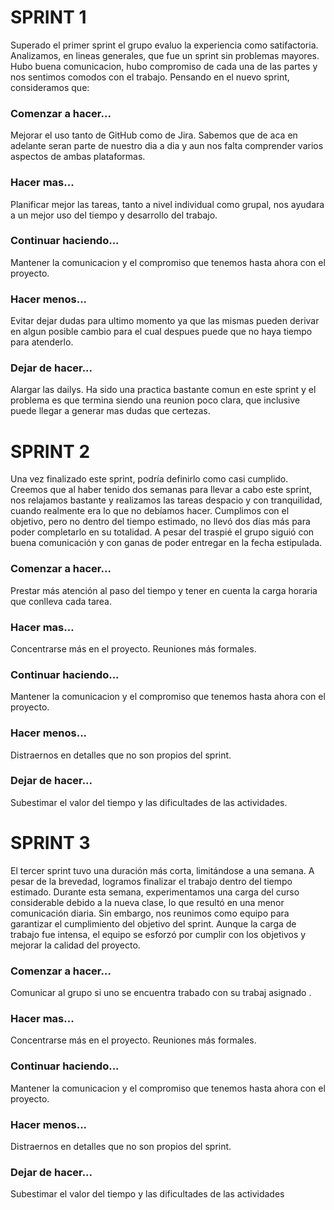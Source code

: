 # SPRINT 1

Superado el primer sprint el grupo evaluo la experiencia como satifactoria. Analizamos, en lineas generales, que fue un sprint sin problemas mayores. Hubo buena comunicacion, hubo compromiso de cada una de las partes y nos sentimos comodos con el trabajo. Pensando en el nuevo sprint, consideramos que:
### Comenzar a hacer...
Mejorar el uso tanto de GitHub como de Jira. Sabemos que de aca en adelante seran parte de nuestro dia a dia y aun nos falta comprender varios aspectos de ambas plataformas. 
### Hacer mas...
Planificar mejor las tareas, tanto a nivel individual como grupal, nos ayudara a un mejor uso del tiempo y desarrollo del trabajo.
### Continuar haciendo...
Mantener la comunicacion y el compromiso que tenemos hasta ahora con el proyecto.
### Hacer menos...
Evitar dejar dudas para ultimo momento ya que las mismas pueden derivar en algun posible cambio para el cual despues puede que no haya tiempo para atenderlo.
### Dejar de hacer...
Alargar las dailys. Ha sido una practica bastante comun en este sprint y el problema es que termina siendo una reunion poco clara, que inclusive puede llegar a generar mas dudas que certezas.


# SPRINT 2 

Una vez finalizado este sprint, podría definirlo como casi cumplido. Creemos que al haber tenido dos semanas para llevar a cabo este sprint, nos relajamos bastante y realizamos las tareas despacio y con tranquilidad, cuando realmente era lo que no debíamos hacer. Cumplimos con el objetivo, pero no dentro del tiempo estimado, no llevó dos días más para poder completarlo en su totalidad. 
A pesar del traspié el grupo siguió con buena comunicación y con ganas de poder entregar en la fecha estipulada. 

### Comenzar a hacer...
Prestar más atención al paso del tiempo y tener en cuenta la carga horaria que conlleva cada tarea. 
### Hacer mas...
Concentrarse más en el proyecto. Reuniones más formales. 
### Continuar haciendo...
Mantener la comunicacion y el compromiso que tenemos hasta ahora con el proyecto.
### Hacer menos...
Distraernos en detalles que no son propios del sprint.
### Dejar de hacer...
Subestimar el valor del tiempo y las dificultades de las actividades. 


# SPRINT 3

El tercer sprint tuvo una duración más corta, limitándose a una semana. A pesar de la brevedad, logramos finalizar el trabajo dentro del tiempo estimado. Durante esta semana, experimentamos una carga del curso considerable debido a la nueva clase, lo que resultó en una menor comunicación diaria. Sin embargo, nos reunimos como equipo para garantizar el cumplimiento del objetivo del sprint.
Aunque la carga de trabajo fue intensa, el equipo se esforzó por cumplir con los objetivos y mejorar la calidad del proyecto.

### Comenzar a hacer...
Comunicar al grupo si uno se encuentra trabado con su trabaj asignado .
### Hacer mas...
Concentrarse más en el proyecto. Reuniones más formales.
### Continuar haciendo...
Mantener la comunicacion y el compromiso que tenemos hasta ahora con el proyecto.
### Hacer menos...
Distraernos en detalles que no son propios del sprint.
### Dejar de hacer...
Subestimar el valor del tiempo y las dificultades de las actividades